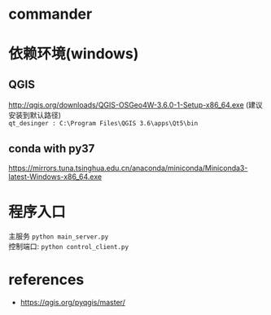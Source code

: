 # commander

# 依赖环境(windows)
## QGIS
http://qgis.org/downloads/QGIS-OSGeo4W-3.6.0-1-Setup-x86_64.exe (建议安装到默认路径)  
```qt_desinger : C:\Program Files\QGIS 3.6\apps\Qt5\bin```  
## conda with py37
https://mirrors.tuna.tsinghua.edu.cn/anaconda/miniconda/Miniconda3-latest-Windows-x86_64.exe  

# 程序入口
主服务
```python main_server.py```  
控制端口:
```python control_client.py```  

# references
- https://qgis.org/pyqgis/master/
